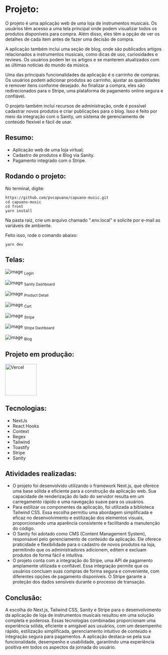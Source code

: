 # Projeto:

O projeto é uma aplicação web de uma loja de instrumentos musicais. Os usuários têm acesso a uma tela principal onde podem visualizar todos os produtos disponíveis para compra. Além disso, eles têm a opção de ver os detalhes de cada item antes de fazer uma decisão de compra.

A aplicação também inclui uma seção de blog, onde são publicados artigos relacionados a instrumentos musicais, como dicas de uso, curiosidades e reviews. Os usuários podem ler os artigos e se manterem atualizados com as últimas notícias do mundo da música.

Uma das principais funcionalidades da aplicação é o carrinho de compras. Os usuários podem adicionar produtos ao carrinho, ajustar as quantidades e remover itens conforme desejado. Ao finalizar a compra, eles são redirecionados para o Stripe, uma plataforma de pagamento online segura e confiável.

O projeto também inclui recursos de administração, onde é possível cadastrar novos produtos e criar publicações para o blog. Isso é feito por meio da integração com o Sanity, um sistema de gerenciamento de conteúdo flexível e fácil de usar.



## Resumo:

- Aplicação web de uma loja virtual;
- Cadastro de produtos e Blog via Sanity.
- Pagamento integrado com o Stripe.

## Rodando o projeto:

No terminal, digite:

```
https://github.com/pvcapuano/capuano-music.git
cd capuano-music
cd front
yarn install
```

Na pasta raiz, crie um arquivo chamado ".env.local" e solicite por e-mail as variáveis de ambiente. 

Feito isso, rode o comando abaixo:

```
yarn dev
```

####

## Telas:

![image](https://github.com/pvcapuano/capuano-music/assets/10540844/8ffdfce0-0fce-4ccf-87ba-fd22fd9bfe6d)
<sub>Login</sub>

![image](https://github.com/pvcapuano/capuano-music/assets/10540844/683a6bdb-9d5e-4e8b-a356-2e455ec36aee)
<sub>Sanity Dashboard</sub>

![image](https://github.com/pvcapuano/capuano-music/assets/10540844/faf790a1-60c7-4c44-8fba-344b5831daa7)
<sub>Product Detail</sub>

![image](https://github.com/pvcapuano/capuano-music/assets/10540844/397a1538-3474-4f5f-a2e1-0b6f2b8b0ceb)
<sub>Cart</sub>

![image](https://github.com/pvcapuano/capuano-music/assets/10540844/e788cee6-e060-486a-af2c-5b21ba8af3dd)
<sub>Stripe</sub>

![image](https://github.com/pvcapuano/capuano-music/assets/10540844/40991161-4890-4b1b-bc2f-c23a00385412)
<sub>Stripe Dashboard</sub>

![image](https://github.com/pvcapuano/capuano-music/assets/10540844/33807732-40b5-409a-8255-869d53939b66)
<sub>Blog</sub>

## Projeto em produção:

<p>
 <a href="https://capuano-music.vercel.app/" target="_blank"> 
  <img src="https://ml.globenewswire.com/Resource/Download/3a54c241-a668-4c94-9747-3d3da9da3bf2?size=2" alt="Vercel" width="100"/> 
 </a>
</p>

## Tecnologias:

- NextJs
- React Hooks
- Context
- Regex
- Tailwind
- Toastify
- Stripe
- Sanity

## Atividades realizadas:

- O projeto foi desenvolvido utilizando o framework Next.js, que oferece uma base sólida e eficiente para a construção da aplicação web. Sua capacidade de renderização do lado do servidor resulta em um carregamento rápido e uma navegação suave para os usuários.
- Para estilizar os componentes da aplicação, foi utilizada a biblioteca Tailwind CSS. Essa escolha permitiu uma abordagem simplificada e eficaz no desenvolvimento e estilização dos elementos visuais, proporcionando uma aparência consistente e facilitando a manutenção do código.
- O Sanity foi adotado como CMS (Content Management System), responsável pelo gerenciamento de conteúdo da aplicação. Ele oferece praticidade e flexibilidade para o cadastro de novos produtos na loja, permitindo que os administradores adicionem, editem e excluam produtos de forma fácil e intuitiva.
- O projeto conta com a integração do Stripe, uma API de pagamento amplamente utilizada e confiável. Essa integração permite que os usuários concluam suas compras de forma segura e conveniente, com diferentes opções de pagamento disponíveis. O Stripe garante a proteção dos dados sensíveis durante o processo de transação.

## Conclusão:

A escolha do Next.js, Tailwind CSS, Sanity e Stripe para o desenvolvimento da aplicação de loja de instrumentos musicais resultou em uma solução completa e poderosa. Essas tecnologias combinadas proporcionam uma experiência sólida, eficiente e amigável aos usuários, com um desempenho rápido, estilização simplificada, gerenciamento intuitivo de conteúdo e integração segura para pagamentos. A aplicação destaca-se pela sua funcionalidade, desempenho e usabilidade, garantindo uma experiência positiva em todos os aspectos da jornada do usuário.
